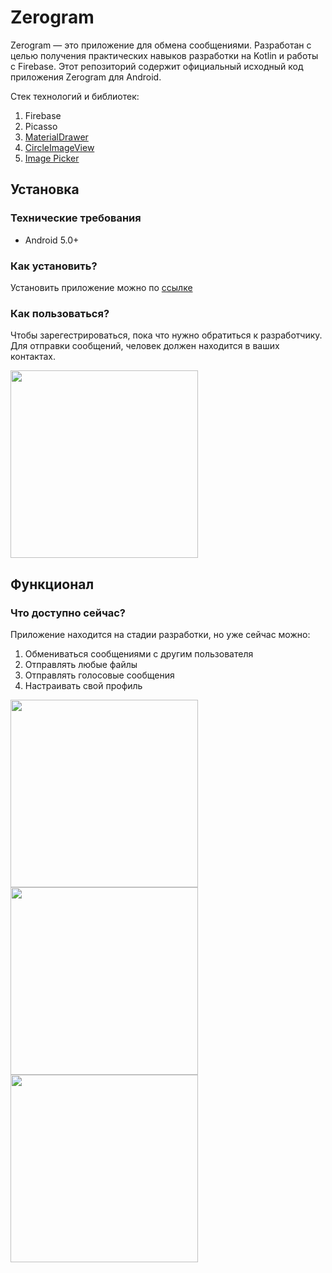 # Zerogram

Zerogram — это приложение для обмена сообщениями. Разработан с целью получения практических навыков разработки на Kotlin и работы с Firebase. Этот репозиторий содержит официальный исходный код приложения Zerogram для Android. 

Стек технологий и библиотек:
1. Firebase
2. Picasso
3. [MaterialDrawer](https://github.com/mikepenz/MaterialDrawer)
4. [CircleImageView](https://github.com/hdodenhof/CircleImageView)
5. [Image Picker](https://github.com/Dhaval2404/ImagePicker)

##

## Установка
### Технические требования

* Android 5.0+

### Как установить?

Установить приложение можно по [ссылке](https://disk.yandex.ru/d/t72KuxOMXyOQsA)

### Как пользоваться?
Чтобы зарегестрироваться, пока что нужно обратиться к разработчику.<br>
Для отправки сообщений, человек должен находится в ваших контактах.<br>

<img src = "https://i.imgur.com/L8iU0Q1.png" width = 300>


## Функционал
### Что доступно сейчас?
Приложение находится на стадии разработки, но уже сейчас можно:
1. Обмениваться сообщениями с другим пользователя
2. Отправлять любые файлы
3. Отправлять голосовые сообщения
4. Настраивать свой профиль

<img src = "https://i.imgur.com/pmtzySl.png" width = 300>
<img src = "https://i.imgur.com/Nll2uKZ.png" width = 300>
<img src = "https://i.imgur.com/agCBqy8.png" width = 300>



